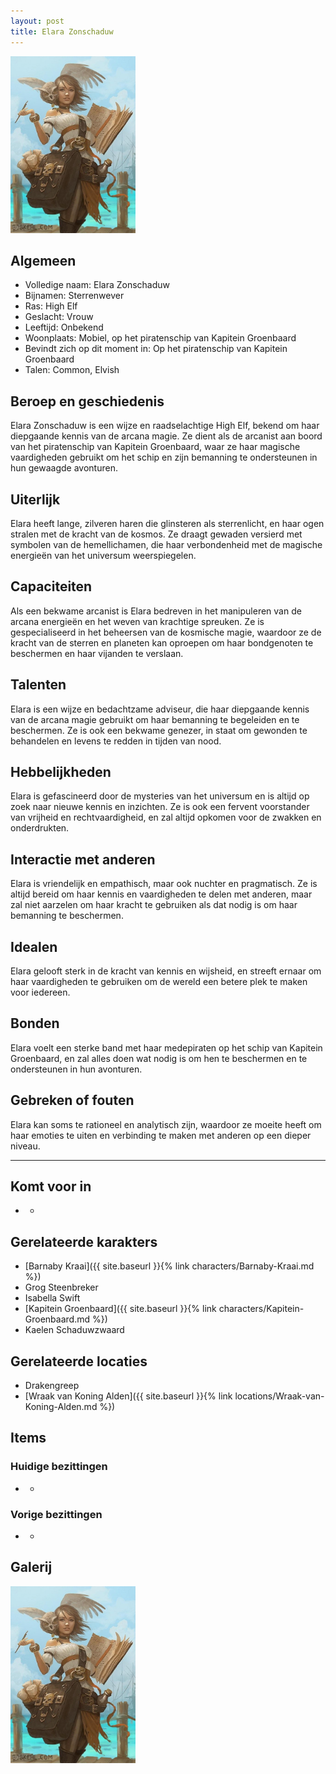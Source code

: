 ```yaml
---
layout: post
title: Elara Zonschaduw
---
```


<img src="../images/Elara Zonschaduw.jpg" alt="Elara Zonschaduw" width=200>

## Algemeen
* Volledige naam: Elara Zonschaduw
* Bijnamen: Sterrenwever
* Ras: High Elf
* Geslacht: Vrouw
* Leeftijd: Onbekend
* Woonplaats: Mobiel, op het piratenschip van Kapitein Groenbaard
* Bevindt zich op dit moment in: Op het piratenschip van Kapitein Groenbaard
* Talen: Common, Elvish

## Beroep en geschiedenis
Elara Zonschaduw is een wijze en raadselachtige High Elf, bekend om haar diepgaande kennis van de arcana magie. Ze dient als de arcanist aan boord van het piratenschip van Kapitein Groenbaard, waar ze haar magische vaardigheden gebruikt om het schip en zijn bemanning te ondersteunen in hun gewaagde avonturen.

## Uiterlijk
Elara heeft lange, zilveren haren die glinsteren als sterrenlicht, en haar ogen stralen met de kracht van de kosmos. Ze draagt gewaden versierd met symbolen van de hemellichamen, die haar verbondenheid met de magische energieën van het universum weerspiegelen.

## Capaciteiten
Als een bekwame arcanist is Elara bedreven in het manipuleren van de arcana energieën en het weven van krachtige spreuken. Ze is gespecialiseerd in het beheersen van de kosmische magie, waardoor ze de kracht van de sterren en planeten kan oproepen om haar bondgenoten te beschermen en haar vijanden te verslaan.

## Talenten
Elara is een wijze en bedachtzame adviseur, die haar diepgaande kennis van de arcana magie gebruikt om haar bemanning te begeleiden en te beschermen. Ze is ook een bekwame genezer, in staat om gewonden te behandelen en levens te redden in tijden van nood.

## Hebbelijkheden
Elara is gefascineerd door de mysteries van het universum en is altijd op zoek naar nieuwe kennis en inzichten. Ze is ook een fervent voorstander van vrijheid en rechtvaardigheid, en zal altijd opkomen voor de zwakken en onderdrukten.

## Interactie met anderen
Elara is vriendelijk en empathisch, maar ook nuchter en pragmatisch. Ze is altijd bereid om haar kennis en vaardigheden te delen met anderen, maar zal niet aarzelen om haar kracht te gebruiken als dat nodig is om haar bemanning te beschermen.

## Idealen
Elara gelooft sterk in de kracht van kennis en wijsheid, en streeft ernaar om haar vaardigheden te gebruiken om de wereld een betere plek te maken voor iedereen.

## Bonden
Elara voelt een sterke band met haar medepiraten op het schip van Kapitein Groenbaard, en zal alles doen wat nodig is om hen te beschermen en te ondersteunen in hun avonturen.

## Gebreken of fouten
Elara kan soms te rationeel en analytisch zijn, waardoor ze moeite heeft om haar emoties te uiten en verbinding te maken met anderen op een dieper niveau.

---

## Komt voor in
* -

## Gerelateerde karakters
* [Barnaby Kraai]({{ site.baseurl }}{% link characters/Barnaby-Kraai.md %})
* Grog Steenbreker
* Isabella Swift
* [Kapitein Groenbaard]({{ site.baseurl }}{% link characters/Kapitein-Groenbaard.md %})
* Kaelen Schaduwzwaard

## Gerelateerde locaties
* Drakengreep
* [Wraak van Koning Alden]({{ site.baseurl }}{% link locations/Wraak-van-Koning-Alden.md %})

## Items

### Huidige bezittingen
* -

### Vorige bezittingen
* -

## Galerij
<img src="../images/Elara Zonschaduw.jpg" alt="Elara Zonschaduw" width=200>
